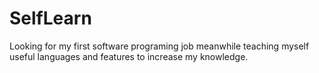 # SelfLearn
Looking for my first software programing job meanwhile teaching myself useful languages and features to increase my knowledge.
